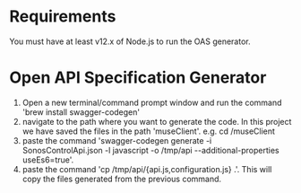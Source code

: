 # Requirements

You must have at least v12.x of Node.js to run the OAS generator.

# Open API Specification Generator
1. Open a new terminal/command prompt window and run the command 'brew install swagger-codegen'
2. navigate to the path where you want to generate the code. In this project we have saved the files in the path 'museClient'. e.g. cd /museClient
3. paste the command 'swagger-codegen generate -i SonosControlApi.json -l javascript -o /tmp/api --additional-properties useEs6=true'.
4. paste the command 'cp /tmp/api/{api.js,configuration.js} .'. This will copy the files generated from the previous command.